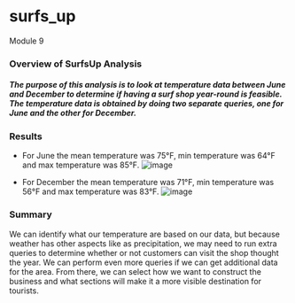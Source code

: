 # surfs_up
Module 9

### Overview of SurfsUp Analysis
##### The purpose of this analysis is to look at temperature data between June and December to determine if having a surf shop year-round is feasible. The temperature data is obtained by doing two separate queries, one for June and the other for December.

### Results
* For June the mean temperature was 75°F, min temperature was 64°F and max temperature was 85°F.
![image](https://user-images.githubusercontent.com/93439516/149642021-fa2b5d1f-80be-43d5-af1b-2f9efa0d9b86.png)

* For December the mean temperature was 71°F, min temperature was 56°F and max temperature was 83°F.
![image](https://user-images.githubusercontent.com/93439516/149642011-9827d1b5-de3f-4876-b21b-a9179370ad19.png)

### Summary
We can identify what our temperature are based on our data, but because weather has other aspects like as precipitation, we may need to run extra queries to determine whether or not customers can visit the shop thought the year. We can perform even more queries if we can get additional data for the area. From there, we can select how we want to construct the business and what sections will make it a more visible destination for tourists.
